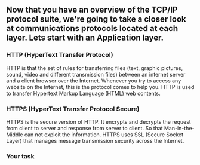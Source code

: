 ## Now that you have an overview of the TCP/IP protocol suite, we're going to take a closer look at communications protocols located at each layer. Lets start with an Application layer. 




### HTTP (HyperText Transfer Protocol)
HTTP is that the set of rules for transferring files (text, graphic pictures, sound, video and different transmission files) between an internet server and a client browser over the Internet. Whenever you try to access any website on the Internet, this is the protocol comes to help you. HTTP is used to transfer Hypertext Markup Language (HTML) web contents.

### HTTPS (HyperText Transfer Protocol Secure)
HTTPS is the secure version of HTTP. It encrypts and decrypts the request from client to server and response from server to client. So that Man-in-the-Middle can not exploit the information. HTTPS uses SSL (Secure Socket Layer) that manages message transmission security across the Internet.
  




### Your task